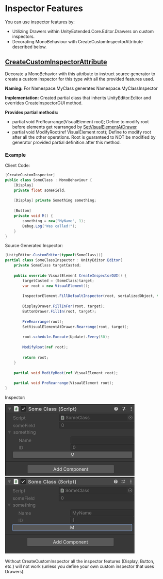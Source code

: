 # Inspector Features
You can use inspector features by:
- Utilizing Drawers within UnityExtended.Core.Editor.Drawers on custom inspectors.
- Decorating MonoBehaviour with CreateCustomInspectorAttribute described below.

## [CreateCustomInspectorAttribute](https://github.com/ArtemPindrus/UnityExtended.Core/blob/main/Generators/Attributes/CreateCustomInspectorAttribute.cs)
Decorate a MonoBehavior with this attribute to instruct source generator to create a custom inspector for this type with all the provided features used.

**Naming:**
For Namespace.MyClass generates Namespace.MyClassInspector

**Implementation:**
Created partial class that inherits UnityEditor.Editor and overrides CreateInspectorGUI method.

**Provides partial methods:**
- partial void PreRearrange(VisualElement root); Define to modify root before elements get rearranged by [SetVisualElementAtDrawer](https://github.com/ArtemPindrus/UnityExtended.Core/blob/main/Editor/Drawers/SetVisualElementAtDrawer.cs)
- partial void ModifyRoot(ref VisualElement root); Define to modify root after all the other operations. Root is guaranteed to NOT be modified by generator provided partial definition after this method.

### Example
Client Code:
```cs
[CreateCustomInspector]
public class SomeClass : MonoBehaviour {
    [Display]
    private float someField;

    [Display] private Something something;
    
    [Button]
    private void M() {
        something = new("MyName", 1);
        Debug.Log("Was called!");
    }
}
```

Source Generated Inspector:
```cs
[UnityEditor.CustomEditor(typeof(SomeClass))]
partial class SomeClassInspector : UnityEditor.Editor{
    private SomeClass targetCasted;

    public override VisualElement CreateInspectorGUI() {
        targetCasted = (SomeClass)target;
        var root = new VisualElement();

        InspectorElement.FillDefaultInspector(root, serializedObject, this);

        DisplayDrawer.FillInFor(root, target);
        ButtonDrawer.FillIn(root, target);

        PreRearrange(root);
        SetVisualElementAtDrawer.Rearrange(root, target);

        root.schedule.Execute(Update).Every(50);

        ModifyRoot(ref root);

        return root;
    }

    partial void ModifyRoot(ref VisualElement root);

    partial void PreRearrange(VisualElement root);
}
```

Inspector:

![CreateCustomInspectorDemo](/docs/images/CreateCustomInspectorDemo.png)
![](/docs/images/CreateCustomInspectorDemo2.png)

Without CreateCustomInspector all the inspector features (Display, Button, etc.) will not work (unless you define your own custom inspector that uses Drawers).
